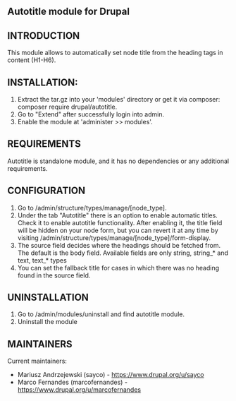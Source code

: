 Autotitle module for Drupal
---------------------------

INTRODUCTION
-----------
  This module allows to automatically set node title from
   the heading tags in content (H1-H6).

INSTALLATION:
-------------
  1. Extract the tar.gz into your 'modules' directory or get it
     via composer: composer require drupal/autotitle.
  2. Go to "Extend" after successfully login into admin.
  3. Enable the module at 'administer >> modules'.

REQUIREMENTS
------------
  Autotitle is standalone module, and it has no dependencies
  or any additional requirements.

CONFIGURATION
-------------
  1. Go to /admin/structure/types/manage/[node_type].
  2. Under the tab "Autotitle" there is an option to enable automatic titles.
     Check it to enable autotitle functionality. After
     enabling it, the title field will be hidden on your node form,
     but you can revert it at any time by visiting
     /admin/structure/types/manage/[node_type]/form-display.
  3. The source field decides where the headings should be fetched from. The
     default  is the body field. Available fields are only
     string, string_* and text, text_* types
  4. You can set the fallback title for cases in which there was no heading
     found in the source field.

UNINSTALLATION
--------------
  1. Go to /admin/modules/uninstall and find autotitle module.
  2. Uninstall the module

MAINTAINERS
-----------
  Current maintainers:
   * Mariusz Andrzejewski (sayco) - https://www.drupal.org/u/sayco
   * Marco Fernandes (marcofernandes) - https://www.drupal.org/u/marcofernandes
